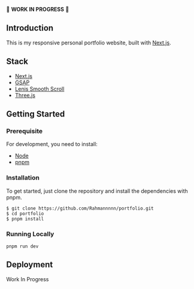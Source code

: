 👻 **WORK IN PROGRESS** 👻

## Introduction

This is my responsive personal portfolio website, built with [Next.js](https://nextjs.org).

## Stack

- [Next.js](https://nextjs.org)
- [GSAP](https://gsap.com/)
- [Lenis Smooth Scroll](https://lenis.darkroom.engineering/)
- [Three.js](https://threejs.org/)

## Getting Started

### Prerequisite

For development, you need to install:

- [Node](http://nodejs.org/)
- [pnpm](https://pnpm.io/id/)

### Installation

To get started, just clone the repository and install the dependencies with pnpm.

    $ git clone https://github.com/Rahmannnnn/portfolio.git
    $ cd portfolio
    $ pnpm install

### Running Locally

    pnpm run dev

## Deployment

Work In Progress
